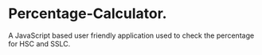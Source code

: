 # Percentage-Calculator.
A JavaScript based user friendly application used to check the percentage for HSC and SSLC.
